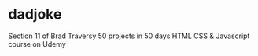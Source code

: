 # dadjoke

Section  11 of Brad Traversy 50 projects in 50 days HTML CSS & Javascript course on Udemy

